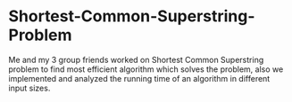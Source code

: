 # Shortest-Common-Superstring-Problem
Me and my 3 group friends worked on Shortest Common Superstring problem to find most efficient algorithm which solves the problem, also we implemented and analyzed the running time of an algorithm in different input sizes.
